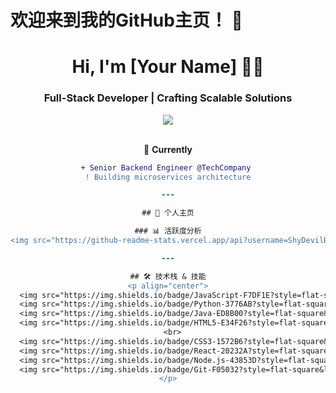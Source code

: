 # 欢迎来到我的GitHub主页！ 👋

<!-- 文件名：README.md（置于同名仓库根目录） -->
<h1 align="center"> 
  Hi, I'm [Your Name] 👨‍💻
</h1>
<h3 align="center">Full-Stack Developer | Crafting Scalable Solutions</h3>

<div align="center">
  <!-- 动态技术栈图标墙 -->
  <img src="https://skillicons.dev/icons?i=ts,js,react,nodejs,py,aws,docker,kubernetes,postgres" />
</div>

<br/>

<!-- 核心信息卡片布局 -->
<div align="center">

📌 ​**Currently**​  
```diff
+ Senior Backend Engineer @TechCompany 
! Building microservices architecture

---

## 🌟 个人主页

### 📊 活跃度分析
<img src="https://github-readme-stats.vercel.app/api?username=ShyDevilBoy&show_icons=true&theme=radical&hide_border=true&count_private=true" height="200"/>

---

## 🛠️ 技术栈 & 技能
<p align="center">
  <img src="https://img.shields.io/badge/JavaScript-F7DF1E?style=flat-square&logo=javascript&logoColor=black" alt="JavaScript" title="JavaScript">
  <img src="https://img.shields.io/badge/Python-3776AB?style=flat-square&logo=python&logoColor=white" alt="Python" title="Python">
  <img src="https://img.shields.io/badge/Java-ED8B00?style=flat-square&logo=openjdk&logoColor=white" alt="Java" title="Java">
  <img src="https://img.shields.io/badge/HTML5-E34F26?style=flat-square&logo=html5&logoColor=white" alt="HTML5" title="HTML5">
  <br>
  <img src="https://img.shields.io/badge/CSS3-1572B6?style=flat-square&logo=css3&logoColor=white" alt="CSS3" title="CSS3">
  <img src="https://img.shields.io/badge/React-20232A?style=flat-square&logo=react&logoColor=61DAFB" alt="React" title="React">
  <img src="https://img.shields.io/badge/Node.js-43853D?style=flat-square&logo=node.js&logoColor=white" alt="Node.js" title="Node.js">
  <img src="https://img.shields.io/badge/Git-F05032?style=flat-square&logo=git&logoColor=white" alt="Git" title="Git">
</p>
